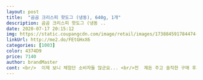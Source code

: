 ```yaml
---
layout: post 
title:  "곰곰 크리스피 핫도그 (냉동), 640g, 1개" 
description: 곰곰 크리스피 핫도그 (냉동 ..
date: 2020-07-17 20:15:12 
img: https://static.coupangcdn.com/image/retail/images/173884591784474-1dbc4cb8-8bd4-41a7-8342-f2c1b4d14bf3.jpg 
linkUrl: http://me2.do/FEtGHxX6 
categories: [1003] 
color: 4374D9 
price: 7140 
author: brandMaster 
cont: <br/>  이제 보니 체험단 소비자들 많군요... <br/>전  제돈 주고 솔직한 구매 후기 썼습니다<br/><br/> -> 개별포장, 포장완전히 벗겨서 전자레인지<br/><br/> -> 겉바속촉 / 맛있는 간편간식!<br/><br/> -> 겉은바삭 속은 촉촉 크리스피 핫도그<br/><br/> -> 국내산 돼지고기, 닭고기로 만든 소세지<br/><br/> -> 부드러운 카스텔라 빵 타입 믹스 사용으로 폭신한 식감의 빵<br/><br/> -> 빠름(로켓프레시) / 새벽배송<br/>15 minutes for 2 corndogs at 200deg C in the airfryer<br/>15분 200도 에 2개 동시 구웠습니다<br/>the breading on the gomgom was clearly thicker than the ones we had purchased previously and the stick is a bit shorter.<br/> more importantly, the meat was super soft... <br/>almost too soft <br/> - even softer than a spam consistency.<br/><br/>☑ 640g (8개) / 가격 7590원<br/>☑ 곰곰 크리스피 핫도그 (냉동)<br/>☑ 주문일  2020<br/> -04<br/> -15<br/>✔ 맛<br/>✔ 배송<br/> 
---
```

 